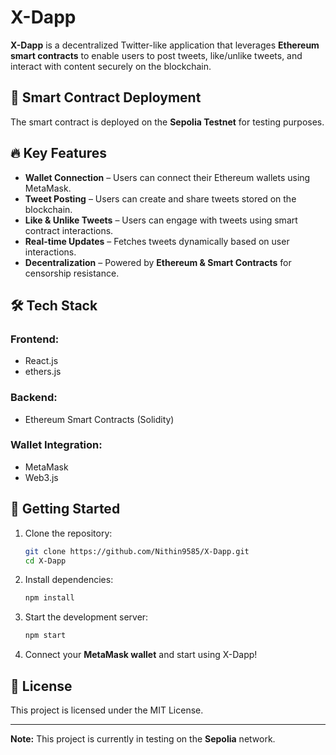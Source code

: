 # X-Dapp

**X-Dapp** is a decentralized Twitter-like application that leverages **Ethereum smart contracts** to enable users to post tweets, like/unlike tweets, and interact with content securely on the blockchain.

## 🚀 Smart Contract Deployment
The smart contract is deployed on the **Sepolia Testnet** for testing purposes.

## 🔥 Key Features
- **Wallet Connection** – Users can connect their Ethereum wallets using MetaMask.
- **Tweet Posting** – Users can create and share tweets stored on the blockchain.
- **Like & Unlike Tweets** – Users can engage with tweets using smart contract interactions.
- **Real-time Updates** – Fetches tweets dynamically based on user interactions.
- **Decentralization** – Powered by **Ethereum & Smart Contracts** for censorship resistance.

## 🛠 Tech Stack
### **Frontend:**
- React.js
- ethers.js

### **Backend:**
- Ethereum Smart Contracts (Solidity)

### **Wallet Integration:**
- MetaMask
- Web3.js 
## 🎯 Getting Started
1. Clone the repository:
   ```sh
   git clone https://github.com/Nithin9585/X-Dapp.git
   cd X-Dapp
   ```
2. Install dependencies:
   ```sh
   npm install
   ```
3. Start the development server:
   ```sh
   npm start
   ```
4. Connect your **MetaMask wallet** and start using X-Dapp!

## 📜 License
This project is licensed under the MIT License.

---
**Note:** This project is currently in testing on the **Sepolia** network. 

